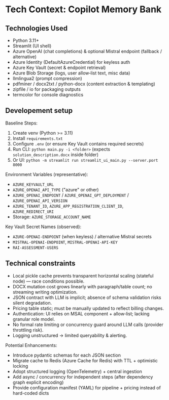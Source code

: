 # Tech Context: Copilot Memory Bank

## Technologies Used

- Python 3.11+
- Streamlit (UI shell)
- Azure OpenAI (chat completions) & optional Mistral endpoint (fallback / alternative)
- Azure Identity (DefaultAzureCredential) for keyless auth
- Azure Key Vault (secret & endpoint retrieval)
- Azure Blob Storage (logs, user allow‑list text, misc data)
- llmlingua2 (prompt compression)
- pdfminer / docx2txt / python-docx (content extraction & templating)
- zipfile / io for packaging outputs
- termcolor for console diagnostics

## Developement setup

Baseline Steps:
1. Create venv (Python >= 3.11)
2. Install `requirements.txt`
3. Configure `.env` (or ensure Key Vault contains required secrets)
4. Run CLI: `python main.py -i <folder>` (expects `solution_description.docx` inside folder)
5. Or UI: `python -m streamlit run streamlit_ui_main.py --server.port 8000`

Environment Variables (representative):
- `AZURE_KEYVAULT_URL`
- `AZURE_OPENAI_API_TYPE` ("azure" or other)
- `AZURE_OPENAI_ENDPOINT` / `AZURE_OPENAI_GPT_DEPLOYMENT` / `AZURE_OPENAI_API_VERSION`
- `AZURE_TENANT_ID`, `AZURE_APP_REGISTRATION_CLIENT_ID`, `AZURE_REDIRECT_URI`
- Storage: `AZURE_STORAGE_ACCOUNT_NAME`

Key Vault Secret Names (observed):
- `AZURE-OPENAI-ENDPOINT` (when keyless) / alternative Mistral secrets
- `MISTRAL-OPENAI-ENDPOINT`, `MISTRAL-OPENAI-API-KEY`
- `RAI-ASSESSMENT-USERS`

## Technical constraints

- Local pickle cache prevents transparent horizontal scaling (stateful node) — race conditions possible.
- DOCX mutation cost grows linearly with paragraph/table count; no streaming writing optimization.
- JSON contract with LLM is implicit; absence of schema validation risks silent degradation.
- Pricing table static; must be manually updated to reflect billing changes.
- Authentication: UI relies on MSAL component + allow‑list; lacking granular role model.
- No formal rate limiting or concurrency guard around LLM calls (provider throttling risk).
- Logging unstructured → limited queryability & alerting.

Potential Enhancements:
- Introduce pydantic schemas for each JSON section
- Migrate cache to Redis (Azure Cache for Redis) with TTL + optimistic locking
- Adopt structured logging (OpenTelemetry) + central ingestion
- Add async / concurrency for independent steps (after dependency graph explicit encoding)
- Provide configuration manifest (YAML) for pipeline + pricing instead of hard-coded dicts


